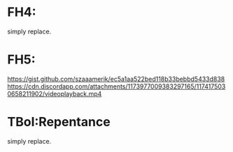# FH4:
simply replace.
  
# FH5:
https://gist.github.com/szaaamerik/ec5a1aa522bed118b33bebbd5433d838
https://cdn.discordapp.com/attachments/1173977009383297165/1174175030658211902/videoplayback.mp4
  
# TBoI:Repentance
simply replace.
